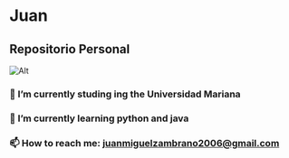 # __Juan__
## Repositorio Personal
![Alt](https://e1.pxfuel.com/desktop-wallpaper/824/251/desktop-wallpaper-picsart-cb-edit-backgrounds-png-background-thumbnail.jpg)

### 🔭 I’m currently studing ing the Universidad Mariana
### 🌱 I’m currently learning python and java
### 📫 How to reach me: juanmiguelzambrano2006@gmail.com
<!--
**Meniche/Meniche** is a ✨ _special_ ✨ repository because its `README.md` (this file) appears on your GitHub profile.


